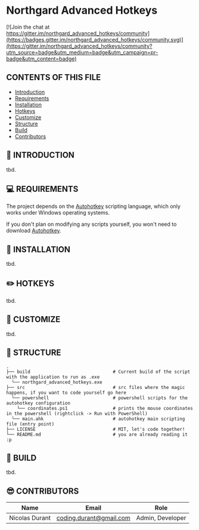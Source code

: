# Northgard Advanced Hotkeys

[![Join the chat at https://gitter.im/northgard_advanced_hotkeys/community](https://badges.gitter.im/northgard_advanced_hotkeys/community.svg)](https://gitter.im/northgard_advanced_hotkeys/community?utm_source=badge&utm_medium=badge&utm_campaign=pr-badge&utm_content=badge)

CONTENTS OF THIS FILE
---------------------
* [Introduction](#-introduction)
* [Requirements](#-requirements)
* [Installation](#-installation)
* [Hotkeys](#-hotkeys)
* [Customize](#-customize)
* [Structure](#-structure)
* [Build](#-build)
* [Contributors](#-contributors)

👋 INTRODUCTION
------------
tbd.

💻 REQUIREMENTS
------------
The project depends on the [Autohotkey](https://www.autohotkey.com/) scripting language, which only works under Windows operating systems.

If you don't plan on modifying any scripts yourself, you won't need to download [Autohotkey](https://www.autohotkey.com/).

🚀 INSTALLATION
-------------
tbd.

✏️ HOTKEYS
-------------
tbd.

💾 CUSTOMIZE
-------------
tbd.

🌱️ STRUCTURE
-------------
    .
    ├── build                               # Current build of the script with the application to run as .exe
      └── northgard_advanced_hotkeys.exe
    ├── src                                 # src files where the magic happens, if you want to code yourself go here
      └── powershell                        # powershell scripts for the autohotkey configuration
        └── coordinates.ps1                 # prints the mouse coordinates in the powershell (rightclick -> Run with PowerShell)
      └── main.ahk                          # autohotkey main scripting file (entry point)
    ├── LICENSE                             # MIT, let's code together!
    └── README.md                           # you are already reading it :p


🔨 BUILD
-------------
tbd.

😎 CONTRIBUTORS
-----------------
| Name | Email | Role |
| ------ | ------ | ----- |
| Nicolas Durant | coding.durant@gmail.com  | Admin, Developer |
